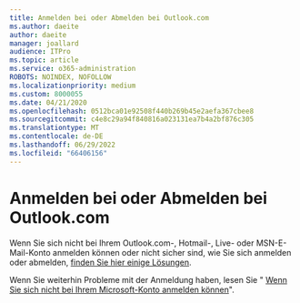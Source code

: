 ```yaml
---
title: Anmelden bei oder Abmelden bei Outlook.com
ms.author: daeite
author: daeite
manager: joallard
audience: ITPro
ms.topic: article
ms.service: o365-administration
ROBOTS: NOINDEX, NOFOLLOW
ms.localizationpriority: medium
ms.custom: 8000055
ms.date: 04/21/2020
ms.openlocfilehash: 0512bca01e92508f440b269b45e2aefa367cbee8
ms.sourcegitcommit: c4e8c29a94f840816a023131ea7b4a2bf876c305
ms.translationtype: MT
ms.contentlocale: de-DE
ms.lasthandoff: 06/29/2022
ms.locfileid: "66406156"
---
```

# <a name="how-to-sign-in-to-or-out-of-outlookcom"></a>Anmelden bei oder Abmelden bei Outlook.com

Wenn Sie sich nicht bei Ihrem Outlook.com-, Hotmail-, Live- oder MSN-E-Mail-Konto anmelden können oder nicht sicher sind, wie Sie sich anmelden oder abmelden, [finden Sie hier einige Lösungen](https://go.microsoft.com/fwlink/p/?linkid=2005840).
  
Wenn Sie weiterhin Probleme mit der Anmeldung haben, lesen Sie " [Wenn Sie sich nicht bei Ihrem Microsoft-Konto anmelden können](https://go.microsoft.com/fwlink/p/?linkid=837479)".